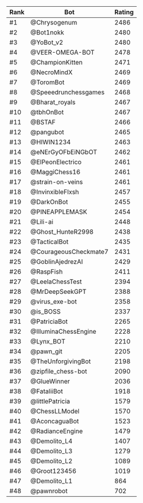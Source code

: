 Rank|Bot|Rating
---|---|---
#1|@Chrysogenum|2486
#2|@Bot1nokk|2480
#3|@YoBot_v2|2480
#4|@VEER-OMEGA-BOT|2478
#5|@ChampionKitten|2471
#6|@NecroMindX|2469
#7|@ToromBot|2469
#8|@Speeedrunchessgames|2468
#9|@Bharat_royals|2467
#10|@tbhOnBot|2467
#11|@BSTAF|2466
#12|@pangubot|2465
#13|@HIWIN1234|2463
#14|@eNErGyOFbEiNGbOT|2462
#15|@ElPeonElectrico|2461
#16|@MaggiChess16|2461
#17|@strain-on-veins|2461
#18|@InvinxibleFlxsh|2457
#19|@DarkOnBot|2455
#20|@PINEAPPLEMASK|2454
#21|@Lili-ai|2448
#22|@Ghost_HunteR2998|2438
#23|@TacticalBot|2435
#24|@CourageousCheckmate7|2431
#25|@GoblinAjedrezAI|2429
#26|@RaspFish|2411
#27|@LeelaChessTest|2394
#28|@MrDeepSeekGPT|2388
#29|@virus_exe-bot|2358
#30|@is_BOSS|2337
#31|@PatriciaBot|2265
#32|@IlluminaChessEngine|2228
#33|@Lynx_BOT|2210
#34|@pawn_git|2205
#35|@TheUnforgivingBot|2198
#36|@zipfile_chess-bot|2090
#37|@GlueWinner|2036
#38|@FataliiBot|1918
#39|@littlePatricia|1579
#40|@ChessLLModel|1570
#41|@AconcaguaBot|1523
#42|@RadianceEngine|1479
#43|@Demolito_L4|1407
#44|@Demolito_L3|1279
#45|@Demolito_L2|1089
#46|@Groot123456|1019
#47|@Demolito_L1|864
#48|@pawnrobot|702
